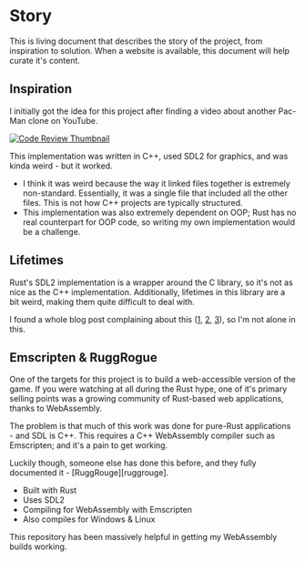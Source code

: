 # Story

This is living document that describes the story of the project, from inspiration to solution.
When a website is available, this document will help curate it's content.

## Inspiration

I initially got the idea for this project after finding a video about another Pac-Man clone on YouTube.

[![Code Review Thumbnail][code-review-thumbnail]][code-review-video]

This implementation was written in C++, used SDL2 for graphics, and was kinda weird - but it worked.

- I think it was weird because the way it linked files together is extremely non-standard.
  Essentially, it was a single file that included all the other files. This is not how C++ projects are typically structured.
- This implementation was also extremely dependent on OOP; Rust has no real counterpart for OOP code, so writing my own implementation would be a challenge.

## Lifetimes

Rust's SDL2 implementation is a wrapper around the C library, so it's not as nice as the C++ implementation.
Additionally, lifetimes in this library are a bit weird, making them quite difficult to deal with.

I found a whole blog post complaining about this ([1][fighting-lifetimes-1], [2][fighting-lifetimes-2], [3][fighting-lifetimes-3]), so I'm not alone in this.

## Emscripten & RuggRogue

One of the targets for this project is to build a web-accessible version of the game. If you were watching at all during
the Rust hype, one of it's primary selling points was a growing community of Rust-based web applications, thanks to
WebAssembly.

The problem is that much of this work was done for pure-Rust applications - and SDL is C++.
This requires a C++ WebAssembly compiler such as Emscripten; and it's a pain to get working.

Luckily though, someone else has done this before, and they fully documented it - [RuggRouge][ruggrouge].
- Built with Rust
- Uses SDL2
- Compiling for WebAssembly with Emscripten
- Also compiles for Windows & Linux

This repository has been massively helpful in getting my WebAssembly builds working.

[code-review-video]: https://www.youtube.com/watch?v=OKs_JewEeOo
[code-review-thumbnail]: https://img.youtube.com/vi/OKs_JewEeOo/hqdefault.jpg
[fighting-lifetimes-1]: https://devcry.heiho.net/html/2022/20220709-rust-and-sdl2-fighting-with-lifetimes.html
[fighting-lifetimes-2]: https://devcry.heiho.net/html/2022/20220716-rust-and-sdl2-fighting-with-lifetimes-2.html
[fighting-lifetimes-3]: https://devcry.heiho.net/html/2022/20220724-rust-and-sdl2-fighting-with-lifetimes-3.html
[ruggrogue]: https://tung.github.io/ruggrogue/